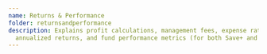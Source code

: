 ```yaml
---
name: Returns & Performance
folder: returnsandperformance
description: Explains profit calculations, management fees, expense ratios,
  annualized returns, and fund performance metrics (for both Save+ and ETF).
---
```

